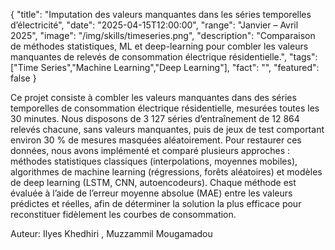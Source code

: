 {
  "title": "Imputation des valeurs manquantes dans les séries temporelles d’électricité",
  "date": "2025-04-15T12:00:00",
  "range": "Janvier – Avril 2025",
  "image": "/img/skills/timeseries.png",
  "description": "Comparaison de méthodes statistiques, ML et deep-learning pour combler les valeurs manquantes de relevés de consommation électrique résidentielle.",
  "tags": ["Time Series","Machine Learning","Deep Learning"],
  "fact": "",
  "featured": false
}

Ce projet consiste à combler les valeurs manquantes dans des séries temporelles de consommation électrique résidentielle, mesurées toutes les 30 minutes. Nous disposons de 3 127 séries d’entraînement de 12 864 relevés chacune, sans valeurs manquantes, puis de jeux de test comportant environ 30 % de mesures masquées aléatoirement. Pour restaurer ces données, nous avons implémenté et comparé plusieurs approches : méthodes statistiques classiques (interpolations, moyennes mobiles), algorithmes de machine learning (régressions, forêts aléatoires) et modèles de deep learning (LSTM, CNN, autoencodeurs). Chaque méthode est évaluée à l’aide de l’erreur moyenne absolue (MAE) entre les valeurs prédictes et réelles, afin de déterminer la solution la plus efficace pour reconstituer fidèlement les courbes de consommation.

Auteur: Ilyes Khedhiri , Muzzammil Mougamadou